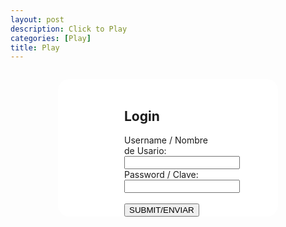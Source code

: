 ```yaml
---
layout: post
description: Click to Play
categories: [Play]
title: Play
---
```



<script src="http://ajax.googleapis.com/ajax/libs/jquery/1.7.1/jquery.min.js" type="text/javascript"></script>
<!--code for the login and registration forms that take username and password.-->
<body>
<style>
    #login {
        background: white;
        border-radius: 18px;
        margin-top: 5%;
        margin-bottom: 5%;
        margin-left: 15%;
        margin-right: 15%;
    }
    #register {
        background: white;
        border-radius: 18px;
        margin-top: 5%;
        margin-bottom: 5%;
        margin-left: 15%;
        margin-right: 15%;
    }
    form{
        margin-top: 2em;
        margin-bottom: 2em;
        margin-left: auto;
        margin-right: auto;
        width: 10em
    }
</style>

<section id="minesweeper" style="display:none;">
    <div id="box">
         <h2>MINESWEEPER!</h2><hr><br><br>
            <div id="field"></div>
            <br>
          <div id="lost" style="display: none;">
            <h3>You got bombed!</h3>
            <button id="new-game-button" type="button" onclick="reload()">Start Again</button>
          </div>         
    </div>
</section>
<section id="login" style="display:block;">
<!-- Login form for Minesweeper game, set display to false after successful login-->
    <form>
        <br>
        <h2>Login</h2>
        <label for="user">Username / Nombre de Usario:</label><br>
        <input type="text" id="usr_login" name="user" value=""><br>
        <label for="pass">Password / Clave:</label><br>
        <input type="password" id="pwd_login" name="pass" value=""><br><br>
        <!--use a button instead of input-->
        <button id ="login_submit" type='button'>SUBMIT/ENVIAR</button>
        <script>
            $("#login_submit").click(function() {
                let usr = document.getElementById("usr_login").value;
                let pwd = document.getElementById("pwd_login").value;
                let auth_url = "https://frost.nighthawkcodescrums.gq/api/auth/" + usr + "/" + pwd + "/verify";
                const headers = {
                        method: 'GET', // *GET, POST, PUT, DELETE, etc.
                        mode: 'cors', // no-cors, *cors, same-origin
                        cache: 'default', // *default, no-cache, reload, force-cache, only-if-cached
                        credentials: 'omit', // include, *same-origin, omit
                        headers: {'Content-Type': 'application/json'},
                };
                var xhr = new XMLHttpRequest();
                xhr.open("GET", auth_url);

                xhr.onreadystatechange = function () {
                if (xhr.readyState === 4 && xhr.status == 200) {
                    let data = xhr.responseText;
                    console.log(data);
                    console.log(typeof data);
                    if (data == "true\n") {
                        document.getElementById("login").style.display = "none";
                        document.getElementById("register").style.display = "none";
                        document.getElementById("minesweeper").style.display = "block";
                    };
                }};
                xhr.send();
            });
        </script>
        
    </form>
    <br>
</section>

<section id="register" style="display:block;">
<!-- Registration form for Minesweeper game, set display to false after successful login-->
    <form method="POST">
        <h2>Register</h2>
        <label for="user">Username / Nombre de Usario:</label><br>
        <input type="text" id="rg_usr" name="user" value=""><br>
        <label for="pass">Password / Clave:</label><br>
        <input type="password" id="rg_pwd" name="pass" value=""><br><br>
        <button id ="registration_submit">SUBMIT/ENVIAR</button>
        <script>
                $("#registration_submit").click(function() {
                    let usr = document.getElementById("usr_login").value;
                    let pwd = document.getElementById("pwd_login").value;
                    let auth_url = "frost.nighthawkcodescrums.gq/api/auth/" + usr + "/" + pwd + "/register";
                    const headers = {
                        method: 'GET', // *GET, POST, PUT, DELETE, etc.
                        mode: 'cors', // no-cors, *cors, same-origin
                        cache: 'default', // *default, no-cache, reload, force-cache, only-if-cached
                        credentials: 'omit', // include, *same-origin, omit
                        headers: {'Content-Type': 'application/json'},
                        };
                    fetch(url, headers)
                        .then((response) => response.json())
                        .then((result) => {console.log('Success:', result);})
                        .catch((error) => {console.error('Error:', error);});
                });
        </script>
    </form>

</section>

<!--work in progress code for communicaton between frontend and backend.-->
<script>
    var components = {
    num_of_rows : 12,
    num_of_cols : 24,
    num_of_bombs : 55,
    bomb : '💣',
    alive : true,
    colors : {1: 'blue', 2: 'green', 3: 'red', 4: 'purple', 5: 'maroon', 6: 'turquoise', 7: 'black', 8: 'grey'}
    }

    function startGame() {
        components.bombs = placeBombs();
        document.getElementById('field').appendChild(createTable());
    }

    function placeBombs() {
        var i, rows = [];
        
        for (i=0; i<components.num_of_bombs; i++) {
            placeSingleBomb(rows);
        }
        return rows;
    } 

    function placeSingleBomb(bombs) {

        var nrow, ncol, row, col;
        nrow = Math.floor(Math.random() * components.num_of_rows);
        ncol = Math.floor(Math.random() * components.num_of_cols);
        row = bombs[nrow];
        
        if (!row) {
            row = [];
            bombs[nrow] = row;
        }
        
        col = row[ncol];
        
        if (!col) {
            row[ncol] = true;
            return
        } 
        else {
            placeSingleBomb(bombs);
        }
    }

    function cellID(i, j) {
        return 'cell-' + i + '-' + j;
    }

    function createTable() {
        var table, row, td, i, j;
        table = document.createElement('table');
        
        for (i=0; i<components.num_of_rows; i++) {
            row = document.createElement('tr');
            for (j=0; j<components.num_of_cols; j++) {
                td = document.createElement('td');
                td.id = cellID(i, j);
                row.appendChild(td);
                addCellListeners(td, i, j);
            }
            table.appendChild(row);
        }
        return table;
    }

    function addCellListeners(td, i, j) {
        td.addEventListener('mousedown', function(event) {
            if (!components.alive) {
                return;
            }
            components.mousewhiches += event.which;
            if (event.which === 3) {
                return;
            }
            if (this.flagged) {
                return;
            }
            this.style.backgroundColor = 'lightGrey';
        });

        td.addEventListener('mouseup', function(event) {
        
            if (!components.alive) {
                return;
            }

            if (this.clicked && components.mousewhiches == 4) {
                performMassClick(this, i, j);
            }

            components.mousewhiches = 0;
            
            if (event.which === 3) {
            
                if (this.clicked) {
                    return;
                }
                if (this.flagged) {
                    this.flagged = false;
                    this.textContent = '';
                } else {
                    this.flagged = true;
                    this.textContent = components.flag;
                }

                event.preventDefault();
                event.stopPropagation();
            
                return false;
            } 
            else {
                handleCellClick(this, i, j);
            }
        });

        td.oncontextmenu = function() { 
            return false; 
        };
    }

    function handleCellClick(cell, i, j) {
        if (!components.alive) {
            return;
        }

        if (cell.flagged) {
            return;
        }

        cell.clicked = true;

        if (components.bombs[i][j]) {
            cell.style.color = 'red';
            cell.textContent = components.bomb;
            gameOver();
            
        }
        else {
            cell.style.backgroundColor = 'lightGrey';
            num_of_bombs = adjacentBombs(i, j);
            if (num_of_bombs) {
                cell.style.color = components.colors[num_of_bombs];
                cell.textContent = num_of_bombs;
            } 
            else {
                clickAdjacentBombs(i, j);
            }
        }
    }

    function adjacentBombs(row, col) {
        var i, j, num_of_bombs;
        num_of_bombs = 0;

        for (i=-1; i<2; i++) {
            for (j=-1; j<2; j++) {
                if (components.bombs[row + i] && components.bombs[row + i][col + j]) {
                    num_of_bombs++;
                }
            }
        }
        return num_of_bombs;
    }

    function adjacentFlags(row, col) {
        var i, j, num_flags;
        num_flags = 0;

        for (i=-1; i<2; i++) {
            for (j=-1; j<2; j++) {
                cell = document.getElementById(cellID(row + i, col + j));
                if (!!cell && cell.flagged) {
                    num_flags++;
                }
            }
        }
        return num_flags;
    }

    function clickAdjacentBombs(row, col) {
        var i, j, cell;
        
        for (i=-1; i<2; i++) {
            for (j=-1; j<2; j++) {
                if (i === 0 && j === 0) {
                    continue;
                }
                cell = document.getElementById(cellID(row + i, col + j));
                if (!!cell && !cell.clicked && !cell.flagged) {
                    handleCellClick(cell, row + i, col + j);
                }
            }
        }
    }

    function performMassClick(cell, row, col) {
        if (adjacentFlags(row, col) === adjacentBombs(row, col)) {
            clickAdjacentBombs(row, col);
        }
    }

    function gameOver() {
        components.alive = false;
        document.getElementById('lost').style.display="block";
        
    }

    function reload(){
        window.location.reload();
    }

    window.addEventListener('load', function() {
        document.getElementById('lost').style.display="none";
        startGame();
    });
</script>

</body>